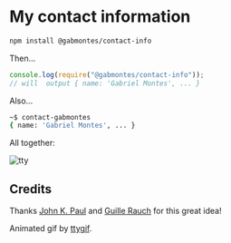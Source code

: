 # My contact information

```bash
npm install @gabmontes/contact-info
```

Then...

```js
console.log(require("@gabmontes/contact-info"));
// will  output { name: 'Gabriel Montes', ... }
```

Also...

```bash
~$ contact-gabmontes
{ name: 'Gabriel Montes', ... }
```

All together:

![tty](https://cloud.githubusercontent.com/assets/2621975/15269276/4ec1712a-19d0-11e6-9d70-bde68902021c.gif)

## Credits

Thanks [John K. Paul](https://github.com/johnkpaul) and [Guille Rauch](https://github.com/rauchg) for this great idea!

Animated gif by [ttygif](https://github.com/icholy/ttygif).
